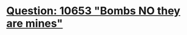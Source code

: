 [Question: 10653 "Bombs NO they are mines"](http://uva.onlinejudge.org/external/106/10653.html)
===
